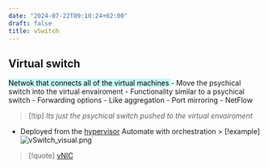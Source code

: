 ```yaml
---
date: "2024-07-22T09:10:24+02:00"
draft: false
title: vSwitch
---
```


## Virtual switch

<mark style="background: #ABF7F7A6;">Netwok that connects all of the
virtual machines </mark> - Move the psychical switch into the virtual
envairoment - Functionality similar to a psychical switch - Forwarding
options - Like aggregation - Port mirroring - NetFlow

> \[!tip\] *Its just the psychical switch pushed to the virtual
> envairoment*

-   Deployed from the
    [hypervisor](/Notes/posts/Network/vitrual/hypervisor) Automate with
    orchestration > \[!example\]
    ![vSwitch_visual.png](/Notes/vSwitch_visual.png)

> \[!quote\] [vNIC](/Notes/posts/Network/vitrual/vNIC)
